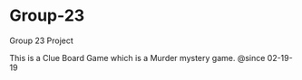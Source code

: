# Group-23
Group 23 Project

This is a Clue Board Game which is a Murder mystery game.
@since 02-19-19
